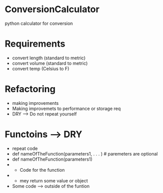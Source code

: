 # ConversionCalculator
python calculator for conversion

# Requirements
- convert length (standard to metric)
- convert volume (standard to metric)
- convert temp (Celsius to F)

# Refactoring
- making improvements
- Making improvemets to performance or storage req
- DRY --> Do not repeat yourself

# Functoins --> DRY
- repeat code
- def nameOfTheFunction(parameters1, . . . ) # paremeters are optional
- def nameOfTheFunction(parameters1)
-   - Code for the function
-   - mey return some value or object
- Some code --> outside of the funtion